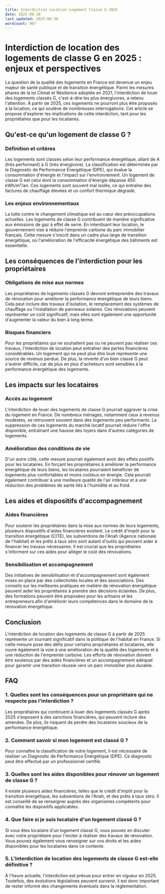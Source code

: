 ```yaml
---
title: Interdiction Location Logement Classe G 2025
date: 2025-08-30
last_updated: 2025-08-30
wordcount: 967
---
```


# Interdiction de location des logements de classe G en 2025 : enjeux et perspectives

La question de la qualité des logements en France est devenue un enjeu majeur de santé publique et de transition énergétique. Parmi les mesures phares de la loi Climat et Résilience adoptée en 2021, l'interdiction de louer des logements classés G, c'est-à-dire les plus énergivores, a retenu l'attention. À partir de 2025, ces logements ne pourront plus être proposés à la location, ce qui soulève de nombreuses interrogations. Cet article se propose d'explorer les implications de cette interdiction, tant pour les propriétaires que pour les locataires.

## Qu'est-ce qu'un logement de classe G ?

### Définition et critères

Les logements sont classés selon leur performance énergétique, allant de A (très performant) à G (très énergivore). La classification est déterminée par le Diagnostic de Performance Énergétique (DPE), qui évalue la consommation d'énergie et l'impact sur l'environnement. Un logement de classe G est celui dont la consommation d'énergie dépasse 450 kWh/m²/an. Ces logements sont souvent mal isolés, ce qui entraîne des factures de chauffage élevées et un confort thermique dégradé.

### Les enjeux environnementaux

La lutte contre le changement climatique est au cœur des préoccupations actuelles. Les logements de classe G contribuent de manière significative aux émissions de gaz à effet de serre. En interdisant leur location, le gouvernement vise à réduire l'empreinte carbone du parc immobilier français. Cette mesure s'inscrit dans un cadre plus large de transition énergétique, où l'amélioration de l'efficacité énergétique des bâtiments est essentielle.

## Les conséquences de l'interdiction pour les propriétaires

### Obligations de mise aux normes

Les propriétaires de logements classés G devront entreprendre des travaux de rénovation pour améliorer la performance énergétique de leurs biens. Cela peut inclure des travaux d'isolation, le remplacement des systèmes de chauffage ou l'installation de panneaux solaires. Ces rénovations peuvent représenter un coût significatif, mais elles sont également une opportunité d'augmenter la valeur du bien à long terme.

### Risques financiers

Pour les propriétaires qui ne souhaitent pas ou ne peuvent pas réaliser ces travaux, l'interdiction de location peut entraîner des pertes financières considérables. Un logement qui ne peut plus être loué représente une source de revenus perdue. De plus, la revente d'un bien classé G peut s'avérer difficile, car de plus en plus d'acheteurs sont sensibles à la performance énergétique des logements.

## Les impacts sur les locataires

### Accès au logement

L'interdiction de louer des logements de classe G pourrait aggraver la crise du logement en France. De nombreux ménages, notamment ceux à revenus modestes, se retrouvent souvent dans des logements peu performants. La suppression de ces logements du marché locatif pourrait réduire l'offre disponible, entraînant une hausse des loyers dans d'autres catégories de logements.

### Amélioration des conditions de vie

D'un autre côté, cette mesure pourrait également avoir des effets positifs pour les locataires. En forçant les propriétaires à améliorer la performance énergétique de leurs biens, les locataires pourraient bénéficier de logements plus confortables et moins coûteux en énergie. Cela pourrait également contribuer à une meilleure qualité de l'air intérieur et à une réduction des problèmes de santé liés à l'humidité et au froid.

## Les aides et dispositifs d'accompagnement

### Aides financières

Pour soutenir les propriétaires dans la mise aux normes de leurs logements, plusieurs dispositifs d'aides financières existent. Le crédit d'impôt pour la transition énergétique (CITE), les subventions de l'Anah (Agence nationale de l'habitat) et les prêts à taux zéro sont autant d'outils qui peuvent aider à financer les travaux nécessaires. Il est crucial que les propriétaires s'informent sur ces aides pour alléger le coût des rénovations.

### Sensibilisation et accompagnement

Des initiatives de sensibilisation et d'accompagnement sont également mises en place par des collectivités locales et des associations. Des conseils sur les meilleures pratiques en matière de rénovation énergétique peuvent aider les propriétaires à prendre des décisions éclairées. De plus, des formations peuvent être proposées pour les artisans et les entrepreneurs afin d'améliorer leurs compétences dans le domaine de la rénovation énergétique.

## Conclusion

L'interdiction de location des logements de classe G à partir de 2025 représente un tournant significatif dans la politique de l'habitat en France. Si cette mesure pose des défis pour certains propriétaires et locataires, elle ouvre également la voie à une amélioration de la qualité des logements et à une réduction de l'empreinte carbone. Les efforts de rénovation doivent être soutenus par des aides financières et un accompagnement adéquat pour garantir une transition réussie vers un parc immobilier plus durable.

## FAQ

### 1. Quelles sont les conséquences pour un propriétaire qui ne respecte pas l'interdiction ?

Les propriétaires qui continuent à louer des logements classés G après 2025 s'exposent à des sanctions financières, qui peuvent inclure des amendes. De plus, ils risquent de perdre des locataires soucieux de la performance énergétique.

### 2. Comment savoir si mon logement est classé G ?

Pour connaître la classification de votre logement, il est nécessaire de réaliser un Diagnostic de Performance Énergétique (DPE). Ce diagnostic peut être effectué par un professionnel certifié.

### 3. Quelles sont les aides disponibles pour rénover un logement de classe G ?

Il existe plusieurs aides financières, telles que le crédit d'impôt pour la transition énergétique, les subventions de l'Anah, et des prêts à taux zéro. Il est conseillé de se renseigner auprès des organismes compétents pour connaître les dispositifs applicables.

### 4. Que faire si je suis locataire d'un logement classé G ?

Si vous êtes locataire d'un logement classé G, vous pouvez en discuter avec votre propriétaire pour l'inciter à réaliser des travaux de rénovation. Vous pouvez également vous renseigner sur vos droits et les aides disponibles pour les locataires dans ce contexte.

### 5. L'interdiction de location des logements de classe G est-elle définitive ?

À l'heure actuelle, l'interdiction est prévue pour entrer en vigueur en 2025. Toutefois, des évolutions législatives peuvent survenir, il est donc important de rester informé des changements éventuels dans la réglementation.